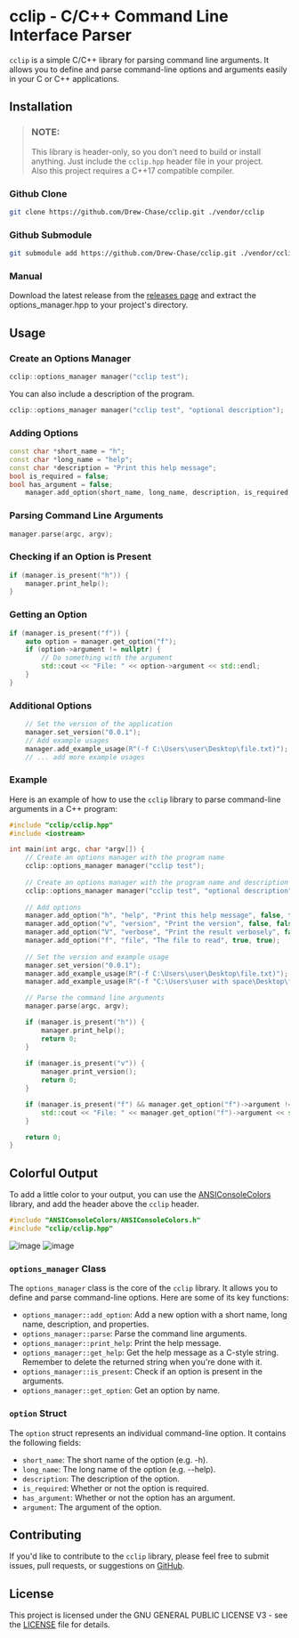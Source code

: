 # cclip - C/C++ Command Line Interface Parser

`cclip` is a simple C/C++ library for parsing command line arguments. It allows you to define and parse command-line options and arguments easily in your C or C++ applications.

## Installation

> ### **NOTE:**
> This library is header-only, so you don't need to build or install anything. Just include the `cclip.hpp` header file in your project.   
> Also this project requires a C++17 compatible compiler.

### Github Clone

```bash
git clone https://github.com/Drew-Chase/cclip.git ./vendor/cclip
```

### Github Submodule

```bash
git submodule add https://github.com/Drew-Chase/cclip.git ./vendor/cclip
```

### Manual

Download the latest release from the [releases page](https://github.com/Drew-Chase/cclip/releases) and extract the options_manager.hpp to your project's directory.

## Usage

### Create an Options Manager

```c++
cclip::options_manager manager("cclip test");
```

You can also include a description of the program.

```c++
cclip::options_manager manager("cclip test", "optional description");
```

### Adding Options

```c++
const char *short_name = "h";
const char *long_name = "help";
const char *description = "Print this help message";
bool is_required = false;
bool has_argument = false;
    manager.add_option(short_name, long_name, description, is_required, has_argument);
```

### Parsing Command Line Arguments

```c++
manager.parse(argc, argv);
```

### Checking if an Option is Present

```c++
if (manager.is_present("h")) {
    manager.print_help();
}
```

### Getting an Option

```c++
if (manager.is_present("f")) {
    auto option = manager.get_option("f");
    if (option->argument != nullptr) {
        // Do something with the argument
        std::cout << "File: " << option->argument << std::endl;
    }
}
```

### Additional Options

```c++
    // Set the version of the application
    manager.set_version("0.0.1");
    // Add example usages
    manager.add_example_usage(R"(-f C:\Users\user\Desktop\file.txt)");
    // ... add more example usages
```

### Example

Here is an example of how to use the `cclip` library to parse command-line arguments in a C++ program:

```c++
#include "cclip/cclip.hpp"
#include <iostream>

int main(int argc, char *argv[]) {
    // Create an options manager with the program name
    cclip::options_manager manager("cclip test"); 
    
    // Create an options manager with the program name and description
    cclip::options_manager manager("cclip test", "optional description");
    
    // Add options
    manager.add_option("h", "help", "Print this help message", false, false);
    manager.add_option("v", "version", "Print the version", false, false);
    manager.add_option("V", "verbose", "Print the result verbosely", false, false); // Example of a short option with a capital letter
    manager.add_option("f", "file", "The file to read", true, true);
    
    // Set the version and example usage
    manager.set_version("0.0.1");
    manager.add_example_usage(R"(-f C:\Users\user\Desktop\file.txt)");
    manager.add_example_usage(R"(-f "C:\Users\user with space\Desktop\file.txt")");

    // Parse the command line arguments
    manager.parse(argc, argv);

    if (manager.is_present("h")) {
        manager.print_help();
        return 0;
    }
    
    if (manager.is_present("v")) {
        manager.print_version();
        return 0;
    }

    if (manager.is_present("f") && manager.get_option("f")->argument != nullptr) {
        std::cout << "File: " << manager.get_option("f")->argument << std::endl;
    }

    return 0;
}
```

## Colorful Output

To add a little color to your output, you can use the [ANSIConsoleColors](https://github.com/drew-chase/ANSIConsoleColors) library, and add the header above the `cclip` header.

```c++
#include "ANSIConsoleColors/ANSIConsoleColors.h"
#include "cclip/cclip.hpp"
```

![image](https://github.com/Drew-Chase/cclip/assets/5598099/be68abbf-36d6-4e39-8abe-b2ef94334051)
![image](https://github.com/Drew-Chase/cclip/assets/5598099/057d8848-9515-416c-a5ce-ef1577091852)

### `options_manager` Class

The `options_manager` class is the core of the `cclip` library. It allows you to define and parse command-line options. Here are some of its key functions:

- `options_manager::add_option`: Add a new option with a short name, long name, description, and properties.
- `options_manager::parse`: Parse the command line arguments.
- `options_manager::print_help`: Print the help message.
- `options_manager::get_help`: Get the help message as a C-style string. Remember to delete the returned string when you're done with it.
- `options_manager::is_present`: Check if an option is present in the arguments.
- `options_manager::get_option`: Get an option by name.

### `option` Struct

The `option` struct represents an individual command-line option. It contains the following fields:

- `short_name`: The short name of the option (e.g. -h).
- `long_name`: The long name of the option (e.g. --help).
- `description`: The description of the option.
- `is_required`: Whether or not the option is required.
- `has_argument`: Whether or not the option has an argument.
- `argument`: The argument of the option.

## Contributing

If you'd like to contribute to the `cclip` library, please feel free to submit issues, pull requests, or suggestions on [GitHub](https://github.com/Drew-Chase/cclip/).

## License

This project is licensed under the GNU GENERAL PUBLIC LICENSE V3 - see the [LICENSE](https://raw.githubusercontent.com/Drew-Chase/cclip/main/LICENSE) file for details.
